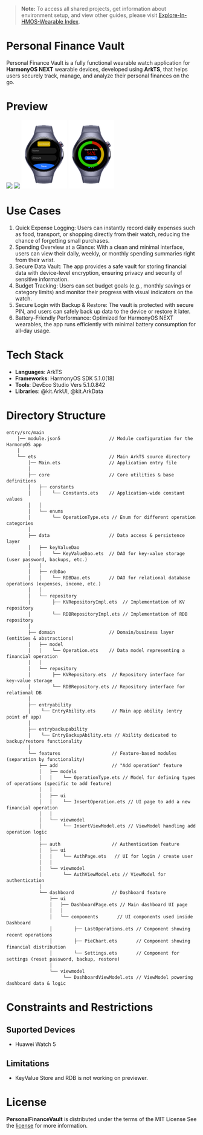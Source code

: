 > **Note:** To access all shared projects, get information about environment setup, and view other guides, please visit [Explore-In-HMOS-Wearable Index](https://github.com/Explore-In-HMOS-Wearable/hmos-index).

# Personal Finance Vault

Personal Finance Vault is a fully functional wearable watch application for **HarmonyOS NEXT** wearable devices, developed using **ArkTS**, that helps users securely track, manage, and analyze their personal finances on the go.
# Preview

<div>
    <img src="./Images/Output-5.gif" width="24%"/>
    <img src="./Images/Output-6.gif" width="24%"/>
    <img src="./Images/Output-2.png" width="24%"/>
    <img src="./Images/Output-3.png" width="24%"/>
</div>

# Use Cases

1. Quick Expense Logging: Users can instantly record daily expenses such as food, transport, or shopping directly from their watch, reducing the chance of forgetting small purchases.
2. Spending Overview at a Glance: With a clean and minimal interface, users can view their daily, weekly, or monthly spending summaries right from their wrist.
3. Secure Data Vault: The app provides a safe vault for storing financial data with device-level encryption, ensuring privacy and security of sensitive information.
4. Budget Tracking: Users can set budget goals (e.g., monthly savings or category limits) and monitor their progress with visual indicators on the watch.
5. Secure Login with Backup & Restore: The vault is protected with secure PIN, and users can safely back up data to the device or restore it later.
6. Battery-Friendly Performance: Optimized for HarmonyOS NEXT wearables, the app runs efficiently with minimal battery consumption for all-day usage.

# Tech Stack

- **Languages**: ArkTS
- **Frameworks**: HarmonyOS SDK 5.1.0(18)
- **Tools**: DevEco Studio Vers 5.1.0.842
- **Libraries**: @kit.ArkUI, @kit.ArkData

# Directory Structure

```
entry/src/main
    │── module.json5                  // Module configuration for the HarmonyOS app
    │
    └── ets                           // Main ArkTS source directory
        │── Main.ets                  // Application entry file
        │
        ├── core                      // Core utilities & base definitions
        │   ├── constants
        │   │    └── Constants.ets    // Application-wide constant values
        │   │
        │   └── enums
        │        └── OperationType.ets // Enum for different operation categories
        │
        ├── data                      // Data access & persistence layer
        │   ├── keyValueDao
        │   │    └── KeyValueDao.ets  // DAO for key-value storage (user password, backups, etc.)
        │   │
        │   ├── rdbDao
        │   │    └── RDBDao.ets       // DAO for relational database operations (expenses, income, etc.)
        │   │
        │   └── repository
        │        ├── KVRepositoryImpl.ets  // Implementation of KV repository
        │        └── RDBRepositoryImpl.ets // Implementation of RDB repository
        │
        ├── domain                    // Domain/business layer (entities & abstractions)
        │   ├── model
        │   │    └── Operation.ets    // Data model representing a financial operation
        │   │
        │   └── repository
        │        ├── KVRepository.ets  // Repository interface for key-value storage
        │        └── RDBRepository.ets // Repository interface for relational DB
        │
        ├── entryability
        │    └── EntryAbility.ets      // Main app ability (entry point of app)
        │
        ├── entrybackupability
        │    └── EntryBackupAbility.ets // Ability dedicated to backup/restore functionality
        │
        └── features                   // Feature-based modules (separation by functionality)
            ├── add                    // "Add operation" feature
            │   ├── models
            │   │    └── OperationType.ets // Model for defining types of operations (specific to add feature)
            │   │
            │   ├── ui
            │   │    └── InsertOperation.ets // UI page to add a new financial operation
            │   │
            │   └── viewmodel
            │        └── InsertViewModel.ets // ViewModel handling add operation logic
            │
            ├── auth                   // Authentication feature
            │   ├── ui
            │   │    └── AuthPage.ets   // UI for login / create user
            │   │
            │   └── viewmodel
            │        └── AuthViewModel.ets // ViewModel for authentication
            │
            └── dashboard              // Dashboard feature
                ├── ui
                │   ├── DashboardPage.ets // Main dashboard UI page
                │   │
                │   └── components       // UI components used inside Dashboard
                │        ├── LastOperations.ets // Component showing recent operations
                │        ├── PieChart.ets       // Component showing financial distribution
                │        └── Settings.ets       // Component for settings (reset password, backup, restore)
                │
                └── viewmodel
                     └── DashboardViewModel.ets // ViewModel powering dashboard data & logic
```


# Constraints and Restrictions

## Suported Devices

- Huawei Watch 5

## Limitations
- KeyValue Store and RDB is not working on previewer.

# License

**PersonalFinanceVault** is distributed under the terms of the MIT License
See the [license](./LICENSE) for more information.
